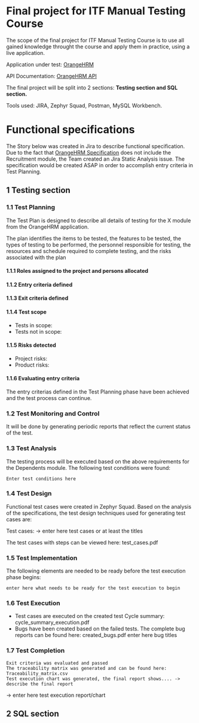 
# Final project for ITF Manual Testing Course

The scope of the final project for ITF Manual Testing Course is to use all gained knowledge throught the course and apply them in practice, using a live application.

Application under test: <a href="https://opensource-demo.orangehrmlive.com/" target="_blank">OrangeHRM</a>

API Documentation: [OrangeHRM API](https://orangehrm.github.io/orangehrm-api-doc/)

The final project will be split into 2 sections: **Testing section and SQL section.**

Tools used: JIRA, Zephyr Squad, Postman, MySQL Workbench.

# Functional specifications

The Story below was created in Jira to describe functional specification.
Due to the fact that [OrangeHRM Specification](https://www.orangehrm.com/assets/Files/Complete-Administrative-User-Guide.pdf?url=/Files/Complete-Administrative-User-Guide.pdf) does not include the Recruitment module, the Team created an Jira Static Analysis issue.
The specification would be created ASAP in order to accomplish entry criteria in Test Planning.

## 1 Testing section

### 1.1 Test Planning

The Test Plan is designed to describe all details of testing for the X module from the OrangeHRM application.

The plan identifies the items to be tested, the features to be tested, the types of testing to be performed, the personnel responsible for testing, the resources and schedule required to complete testing, and the risks associated with the plan

#### 1.1.1 Roles assigned to the project and persons allocated
#### 1.1.2 Entry criteria defined
#### 1.1.3 Exit criteria defined
#### 1.1.4 Test scope

- Tests in scope:
- Tests not in scope:

#### 1.1.5 Risks detected

- Project risks:
- Product risks:

#### 1.1.6 Evaluating entry criteria

The entry criterias defined in the Test Planning phase have been achieved and the test process can continue.

### 1.2 Test Monitoring and Control

It will be done by generating periodic reports that reflect the current status of the test.

### 1.3 Test Analysis

The testing process will be executed based on the above requirements for the Dependents module. The following test conditions were found:

    Enter test conditions here

### 1.4 Test Design

Functional test cases were created in Zephyr Squad. Based on the analysis of the specifications, the test design techniques used for generating test cases are:

Test cases: -> enter here test cases or at least the titles

The test cases with steps can be viewed here: test_cases.pdf

### 1.5 Test Implementation

The following elements are needed to be ready before the test execution phase begins:

    enter here what needs to be ready for the test execution to begin

### 1.6 Test Execution

- Test cases are executed on the created test Cycle summary: cycle_summary_execution.pdf
- Bugs have been created based on the failed tests. The complete bug reports can be found here: created_bugs.pdf
        enter here bug titles

### 1.7 Test Completion

    Exit criteria was evaluated and passed
    The traceability matrix was generated and can be found here: Traceability_matrix.csv
    Test execution chart was generated, the final report shows.... -> describe the final report

-> enter here test execution report/chart

## 2 SQL section
